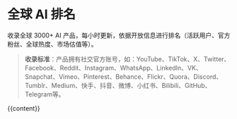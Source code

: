 # 全球 AI 排名

收录全球 3000+ AI 产品，每小时更新，依据开放信息进行排名（活跃用户、官方粉丝、全球热度、市场估值等）。

> **收录标准**：产品拥有社交官方账号，如：YouTube、TikTok、X、Twitter、Facebook、Reddit、Instagram、WhatsApp、LinkedIn、VK、Snapchat、Vimeo、Pinterest、Behance、Flickr、Quora、Discord、Tumblr、Medium、快手、抖音、微博、小红书、Bilibili、GitHub、Telegram等。

{{content}}
